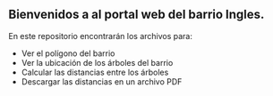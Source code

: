 ## **Bienvenidos a al portal web del barrio Ingles.**

En este repositorio encontrarán los archivos para:

* Ver el polígono del barrio
* Ver la ubicación de los árboles del barrio
* Calcular las distancias entre los árboles
* Descargar las distancias en un archivo PDF
